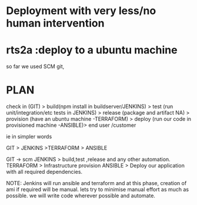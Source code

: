 # Deployment with very less/no human intervention
# rts2a :deploy to a ubuntu machine
so far we used SCM git,
# PLAN

check in (GIT) > build(npm install in buildserver/JENKINS) > test (run unit/integration/etc tests in JENKINS) > release (package and artifact NA) > provision (have an ubuntu machine -TERRAFORM) > deploy (run our code in provisioned machine -ANSIBLE)> end user /customer

ie in simpler words

GIT > JENKINS >TERRAFORM > ANSIBLE

GIT -> scm
JENKINS > build,test ,release and any other automation.
TERRAFORM > Infrastructure provision
ANSIBLE > Deploy our application with all required dependencies.

NOTE: Jenkins will run ansible and terraform and at this phase,  creation of ami if required will be manual.
lets try to minimise manual effort as much as possible. we will write code wherever possible and automate.



